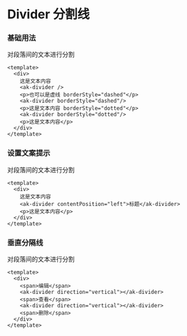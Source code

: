# Divider 分割线

### 基础用法

对段落间的文本进行分割

```vue demo
<template>
  <div>
    这是文本内容
    <ak-divider />
    <p>也可以是虚线 borderStyle="dashed"</p>
    <ak-divider borderStyle="dashed"/>
    <p>这是文本内容 borderStyle="dotted"</p>
    <ak-divider borderStyle="dotted"/>
    <p>这是文本内容</p>
  </div>
</template>

```

### 设置文案提示

对段落间的文本进行分割

```vue demo
<template>
  <div>
    这是文本内容
    <ak-divider contentPosition="left">标题</ak-divider>
    <p>这是文本内容</p>
  </div>
</template>

```


### 垂直分隔线

对段落间的文本进行分割

```vue demo
<template>
  <div>
    <span>编辑</span>
    <ak-divider direction="vertical"></ak-divider>
    <span>查看</span>
    <ak-divider direction="vertical"></ak-divider>
    <span>删除</span>
  </div>
</template>

```
